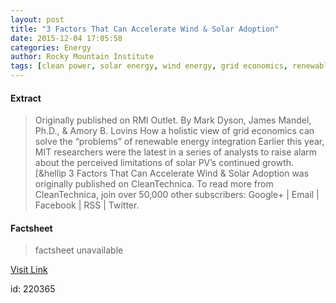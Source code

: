 ```yaml
---
layout: post
title: "3 Factors That Can Accelerate Wind & Solar Adoption"
date: 2015-12-04 17:05:58
categories: Energy
author: Rocky Mountain Institute
tags: [clean power, solar energy, wind energy, grid economics, renewable energy adoption]
---
```



#### Extract
>Originally published on RMI Outlet. By Mark Dyson, James Mandel, Ph.D., &#38; Amory B. Lovins How a holistic view of grid economics can solve the “problems” of renewable energy integration Earlier this year, MIT researchers were the latest in a series of analysts to raise alarm about the perceived limitations of solar PV’s continued growth. [&#038;hellip
3 Factors That Can Accelerate Wind &#038; Solar Adoption was originally published on CleanTechnica. 
To read more from CleanTechnica, join over 50,000 other subscribers: Google+ | Email | Facebook | RSS | Twitter.

#### Factsheet
>factsheet unavailable

[Visit Link](http://cleantechnica.com/2015/12/04/3-factors-that-can-accelerate-wind-solar-adoption/)

id:  220365
